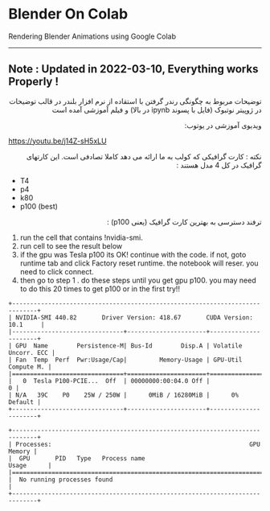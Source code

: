 # Blender On Colab
Rendering Blender Animations using Google Colab

-------------------------------------------------
Note : Updated in 2022-03-10, Everything works Properly !
-------------------------------------------------

<p dir = "rtl" >
توضیحات مربوط به چگونگی رندر گرفتن با استقاده از نرم افزار بلندر در قالب توضیحات در ژوپیتر نوتبوک (فایل با پسوند ipynb  در بالا) و فیلم آموزشی آمده است
</p>



<p dir = "rtl" >
ویدیوی آموزشی در یوتوب:
</p>

https://youtu.be/j14Z-sH5xLU


<p dir = "rtl" >
نکته :
    کارت گرافیکی که کولب به ما ارائه می دهد کاملا تصادفی است. این کارتهای گرافیک در کل 4 مدل هستند :
</p>

- T4 
- p4 
- k80 
- p100 (best)

<p dir = "rtl" >
ترفند دسترسی به بهترین کارت گرافیک (یعنی p100) :
</p>


1. run the cell that contains !nvidia-smi.
2. run cell to see the result below
3. if the gpu was Tesla p100 its OK! continue with the code. if not, goto runtime tab and click Factory reset runtime. the notebook will reser. you need to click connect.
4. then go to step 1 . do these steps until you get gpu p100. you may need to do this 20 times to get p100 or in the first try!! 

<!-- language: lang-none -->
    +-----------------------------------------------------------------------------+   
    | NVIDIA-SMI 440.82       Driver Version: 418.67       CUDA Version: 10.1     |
    |-------------------------------+----------------------+----------------------+
    | GPU  Name        Persistence-M| Bus-Id        Disp.A | Volatile Uncorr. ECC |
    | Fan  Temp  Perf  Pwr:Usage/Cap|         Memory-Usage | GPU-Util  Compute M. |
    |===============================+======================+======================|
    |   0  Tesla P100-PCIE...  Off  | 00000000:00:04.0 Off |                    0 |
    | N/A   39C    P0    25W / 250W |      0MiB / 16280MiB |      0%      Default |
    +-------------------------------+----------------------+----------------------+
                                                                                   
    +-----------------------------------------------------------------------------+
    | Processes:                                                       GPU Memory |
    |  GPU       PID   Type   Process name                             Usage      |
    |=============================================================================|
    |  No running processes found                                                 |
    +-----------------------------------------------------------------------------+

